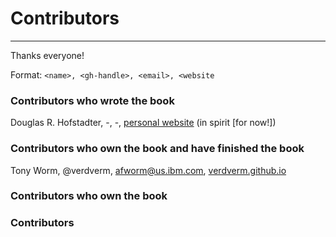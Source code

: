 # Contributors
---

Thanks everyone!

Format: `<name>, <gh-handle>, <email>, <website`

### Contributors who wrote the book

Douglas R. Hofstadter, -, -, [personal website](http://cogs.indiana.edu/people/profile.php?u=dughof) (in spirit [for now!])

### Contributors who own the book and have finished the book

Tony Worm, @verdverm, afworm@us.ibm.com, [verdverm.github.io](http://verdverm.github.io)

### Contributors who own the book

### Contributors



